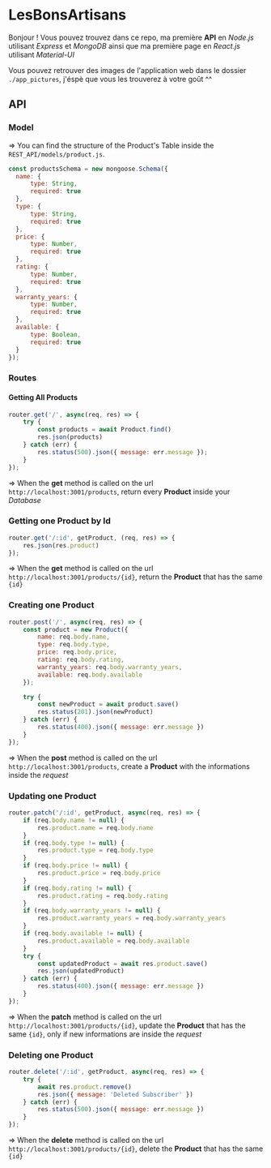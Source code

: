 # LesBonsArtisans

Bonjour ! Vous pouvez trouvez dans ce repo, ma première **API** en *Node.js* utilisant *Express* et *MongoDB* ainsi que ma première page en *React.js* utilisant *Material-UI*

Vous pouvez retrouver des images de l'application web dans le dossier `./app_pictures`, j'éspè que vous les trouverez à votre goût ^^

## API

### Model

=> You can find the structure of the Product's Table inside the `REST_API/models/product.js`.

  ```js
  const productsSchema = new mongoose.Schema({
    name: {
        type: String,
        required: true
    },
    type: {
        type: String,
        required: true
    },
    price: {
        type: Number,
        required: true
    },
    rating: {
        type: Number,
        required: true
    },
    warranty_years: {
        type: Number,
        required: true
    },
    available: {
        type: Boolean,
        required: true
    }
});
```

### Routes

#### Getting All Products

```js
router.get('/', async(req, res) => {
    try {
        const products = await Product.find()
        res.json(products)
    } catch (err) {
        res.status(500).json({ message: err.message });
    }
});
```
=> When the **get** method is called on the url `http://localhost:3001/products`, return every **Product** inside your *Database*

### Getting one Product by Id

```js
router.get('/:id', getProduct, (req, res) => {
    res.json(res.product)
});
```
=> When the **get** method is called on the url `http://localhost:3001/products/{id}`, return the **Product** that has the same `{id}`

### Creating one Product

```js
router.post('/', async(req, res) => {
    const product = new Product({
        name: req.body.name,
        type: req.body.type,
        price: req.body.price,
        rating: req.body.rating,
        warranty_years: req.body.warranty_years,
        available: req.body.available
    });

    try {
        const newProduct = await product.save()
        res.status(201).json(newProduct)
    } catch (err) {
        res.status(400).json({ message: err.message })
    }
});
```
=> When the **post** method is called on the url `http://localhost:3001/products`, create a **Product** with the informations inside the *request*

### Updating one Product

```js
router.patch('/:id', getProduct, async(req, res) => {
    if (req.body.name != null) {
        res.product.name = req.body.name
    }
    if (req.body.type != null) {
        res.product.type = req.body.type
    }
    if (req.body.price != null) {
        res.product.price = req.body.price
    }
    if (req.body.rating != null) {
        res.product.rating = req.body.rating
    }
    if (req.body.warranty_years != null) {
        res.product.warranty_years = req.body.warranty_years
    }
    if (req.body.available != null) {
        res.product.available = req.body.available
    }
    try {
        const updatedProduct = await res.product.save()
        res.json(updatedProduct)
    } catch (err) {
        res.status(400).json({ message: err.message })
    }
});
```
=> When the **patch** method is called on the url `http://localhost:3001/products/{id}`, update the **Product** that has the same `{id}`, only if new informations are inside the *request*

### Deleting one Product

```js
router.delete('/:id', getProduct, async(req, res) => {
    try {
        await res.product.remove()
        res.json({ message: 'Deleted Subscriber' })
    } catch (err) {
        res.status(500).json({ message: err.message })
    }
});
```
=> When the **delete** method is called on the url `http://localhost:3001/products/{id}`, delete the **Product** that has the same `{id}`